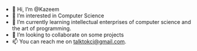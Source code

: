 - 👋 Hi, I’m @Kazeem
- 👀 I’m interested in Computer Science
- 🌱 I’m currently learning intellectual enterprises of computer science and the art of programming.
- 💞️ I’m looking to collaborate on some projects
- 📫 You can reach me on talktokci@gmail.com.

<!---
kdotcom/kdotcom is a ✨ special ✨ repository because its `README.md` (this file) appears on your GitHub profile.
You can click the Preview link to take a look at your changes.
--->
